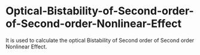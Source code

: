 # Optical-Bistability-of-Second-order-of-Second-order-Nonlinear-Effect
It is used to calculate the optical Bistability of Second order of Second order Nonlinear Effect.
